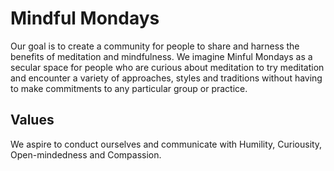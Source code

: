 # Mindful Mondays

Our goal is to create a community for people to share and harness the benefits of meditation and mindfulness. We imagine Minful Mondays as a secular space for people who are curious about meditation to try meditation and encounter a variety of approaches, styles and traditions without having to make commitments to any particular group or practice.

## Values

We aspire to conduct ourselves and communicate with Humility, Curiousity, Open-mindedness and Compassion.
